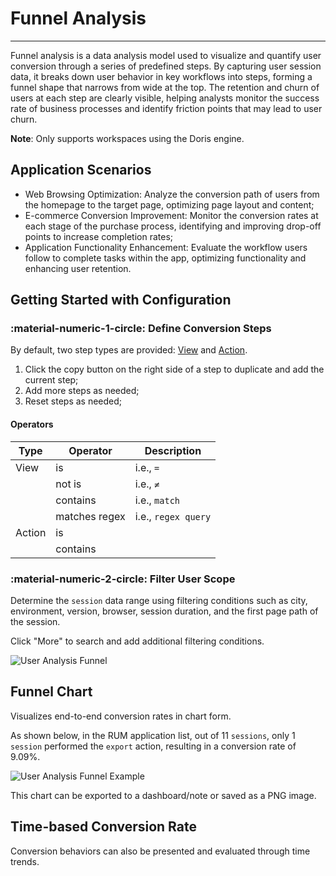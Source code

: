 # Funnel Analysis
---

Funnel analysis is a data analysis model used to visualize and quantify user conversion through a series of predefined steps. By capturing user session data, it breaks down user behavior in key workflows into steps, forming a funnel shape that narrows from wide at the top. The retention and churn of users at each step are clearly visible, helping analysts monitor the success rate of business processes and identify friction points that may lead to user churn.

**Note**: Only supports workspaces using the Doris engine.

## Application Scenarios

- Web Browsing Optimization: Analyze the conversion path of users from the homepage to the target page, optimizing page layout and content;
- E-commerce Conversion Improvement: Monitor the conversion rates at each stage of the purchase process, identifying and improving drop-off points to increase completion rates;
- Application Functionality Enhancement: Evaluate the workflow users follow to complete tasks within the app, optimizing functionality and enhancing user retention.

## Getting Started with Configuration

### :material-numeric-1-circle: Define Conversion Steps

By default, two step types are provided: [View](./explorer/view.md) and [Action](./explorer/action.md).

1. Click the copy button on the right side of a step to duplicate and add the current step;
2. Add more steps as needed;
3. Reset steps as needed;

#### Operators

| Type      | Operator          | Description          |
| ----------- | --------- |--------- |
| View      | is     | i.e., `=` |
|       | not is        | i.e., `≠` |
|       | contains        | i.e., `match` |
|       | matches regex     | i.e., `regex query` |
| Action      | is          |  |
|       | contains        |  |

### :material-numeric-2-circle: Filter User Scope

Determine the `session` data range using filtering conditions such as city, environment, version, browser, session duration, and the first page path of the session.

Click "More" to search and add additional filtering conditions.

![User Analysis Funnel](../img/user_insight_funnel.png)

## Funnel Chart

Visualizes end-to-end conversion rates in chart form.

As shown below, in the RUM application list, out of 11 `sessions`, only 1 `session` performed the `export` action, resulting in a conversion rate of 9.09%.

![User Analysis Funnel Example](../img/user_insight_funnel_1.png)

This chart can be exported to a dashboard/note or saved as a PNG image.

## Time-based Conversion Rate

Conversion behaviors can also be presented and evaluated through time trends.